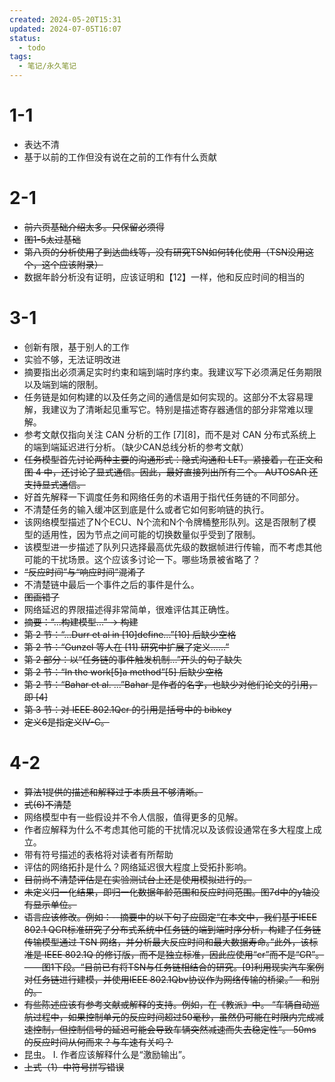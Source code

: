 ```yaml
---
created: 2024-05-20T15:31
updated: 2024-07-05T16:07
status:
  - todo
tags:
  - 笔记/永久笔记
---
```

# 1-1
- 表达不清
- 基于以前的工作但没有说在之前的工作有什么贡献
# 2-1
 - ~~前六页基础介绍太多。只保留必须得~~
- ~~图1-5太过基础~~
- ~~第八页的分析使用了到达曲线等，没有研究TSN如何转化使用（TSN没用这个，这个应该附录）~~
- 数据年龄分析没有证明，应该证明和【12】一样，他和反应时间的相当的
# 3-1
- 创新有限，基于别人的工作
- 实验不够，无法证明改进
- 摘要指出必须满足实时约束和端到端时序约束。我建议写下必须满足任务期限以及端到端的限制。
- 任务链是如何构建的以及任务之间的通信是如何实现的。这部分不太容易理解，我建议为了清晰起见重写它。特别是描述寄存器通信的部分非常难以理解。
- 参考文献仅指向关注 CAN 分析的工作 [7][8]，而不是对 CAN 分布式系统上的端到端延迟进行分析。（缺少CAN总线分析的参考文献）
- ~~任务模型首先讨论两种主要的沟通形式：隐式沟通和 LET。紧接着，在正文和图 4 中，还讨论了显式通信。因此，最好直接列出所有三个。 AUTOSAR 还支持显式通信。~~
- 好首先解释一下调度任务和网络任务的术语用于指代任务链的不同部分。
- 不清楚任务的输入缓冲区到底是什么或者它如何影响链的执行。
- 该网络模型描述了N个ECU、N个流和N个令牌桶整形队列。这是否限制了模型的适用性，因为节点之间可能的切换数量似乎受到了限制。
- 该模型进一步描述了队列只选择最高优先级的数据帧进行传输，而不考虑其他可能的干扰场景。这个应该多讨论一下。哪些场景被省略了？
- ~~“反应时间”与“响应时间”混淆了~~
- 不清楚链中最后一个事件之后的事件是什么。
- ~~图画错了~~
- 网络延迟的界限描述得非常简单，很难评估其正确性。
- ~~摘要：“...构建模型...” -> 构建~~
- ~~第 2 节：“...Durr et al in [10]define...”[10] 后缺少空格~~
- ~~第 2 节：“Gunzel 等人在 [11] 研究中扩展了定义……”~~
- ~~第 2 部分：以“任务链的事件触发机制...”开头的句子缺失~~
- ~~第 2 节：“In the work[5]a method”[5] 后缺少空格~~
- ~~第 2 节：“Bahar et al. ...”Bahar 是作者的名字，也缺少对他们论文的引用，即 [4]~~
- ~~第 3 节：对 IEEE 802.1Qcr 的引用是括号中的 bibkey~~
- ~~定义6是指定义IV-C。~~
# 4-2
- ~~算法1提供的描述和解释过于本质且不够清晰。~~
- ~~式(6)不清楚~~
- 网络模型中有一些假设并不令人信服，值得更多的见解。
- 作者应解释为什么不考虑其他可能的干扰情况以及该假设通常在多大程度上成立。
- 带有符号描述的表格将对读者有所帮助
- 评估的网络拓扑是什么？网络延迟很大程度上受拓扑影响。
- ~~目前尚不清楚评估是在实验测试台上还是使用模拟进行的。~~
- ~~未定义归一化结果，即归一化数据年龄范围和反应时间范围。图7d中的y轴没有显示单位。~~
- ~~语言应该修改。例如：--摘要中的以下句子应固定“在本文中，我们基于IEEE 802.1 QCR标准研究了分布式系统中任务链的端到端时序分析，构建了任务链传输模型通过 TSN 网络，并分析最大反应时间和最大数据寿命。”此外，该标准是 IEEE 802.1Q 的修订版，而不是独立标准，因此应使用“cr”而不是“CR”。 ——图1下段。“目前已有将TSN与任务链相结合的研究。[9]利用现实汽车案例对任务链进行建模，并使用IEEE 802.1Qbv协议作为网络传输的桥梁。” - 和别的。~~
- ~~有些陈述应该有参考文献或解释的支持。例如，在《教派》中。 “车辆自动巡航过程中，如果控制单元的反应时间超过50毫秒，虽然仍可能在时限内完成减速控制，但控制信号的延迟可能会导致车辆突然减速而失去稳定性”。 50ms的反应时间从何而来？与车速有关吗？~~
- 昆虫。 I. 作者应该解释什么是“激励输出”。
- ~~上式（1）中符号拼写错误~~